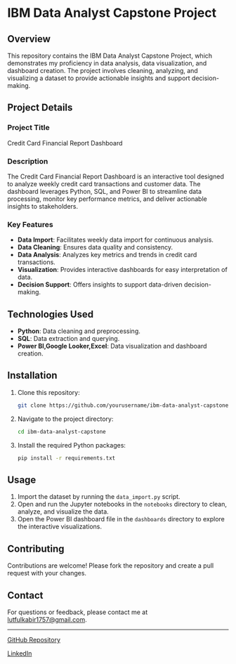 
# IBM Data Analyst Capstone Project

## Overview

This repository contains the IBM Data Analyst Capstone Project, which demonstrates my proficiency in data analysis, data visualization, and dashboard creation. The project involves cleaning, analyzing, and visualizing a dataset to provide actionable insights and support decision-making.

## Project Details

### Project Title

Credit Card Financial Report Dashboard

### Description

The Credit Card Financial Report Dashboard is an interactive tool designed to analyze weekly credit card transactions and customer data. The dashboard leverages Python, SQL, and Power BI to streamline data processing, monitor key performance metrics, and deliver actionable insights to stakeholders.

### Key Features

- **Data Import**: Facilitates weekly data import for continuous analysis.
- **Data Cleaning**: Ensures data quality and consistency.
- **Data Analysis**: Analyzes key metrics and trends in credit card transactions.
- **Visualization**: Provides interactive dashboards for easy interpretation of data.
- **Decision Support**: Offers insights to support data-driven decision-making.

## Technologies Used

- **Python**: Data cleaning and preprocessing.
- **SQL**: Data extraction and querying.
- **Power BI,Google Looker,Excel**: Data visualization and dashboard creation.

## Installation

1. Clone this repository:
   ```sh
   git clone https://github.com/yourusername/ibm-data-analyst-capstone.git
   ```

2. Navigate to the project directory:
   ```sh
   cd ibm-data-analyst-capstone
   ```

3. Install the required Python packages:
   ```sh
   pip install -r requirements.txt
   ```

## Usage

1. Import the dataset by running the `data_import.py` script.
2. Open and run the Jupyter notebooks in the `notebooks` directory to clean, analyze, and visualize the data.
3. Open the Power BI dashboard file in the `dashboards` directory to explore the interactive visualizations.

## Contributing

Contributions are welcome! Please fork the repository and create a pull request with your changes.


## Contact

For questions or feedback, please contact me at lutfulkabir1757@gmail.com.

---

[GitHub Repository](https://github.com/yourusername/ibm-data-analyst-capstone)

[LinkedIn](https://www.linkedin.com/in/mdlutfulkabir/)
